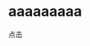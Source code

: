 # aaaaaaaaa

<tButton>点击</tButton>

<script setup>
    import tButton from '../../packages/button/index.vue'
</script>